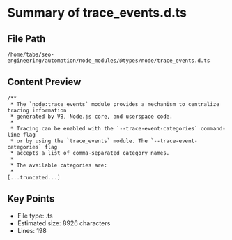 # Summary of trace_events.d.ts
  
## File Path
`/home/tabs/seo-engineering/automation/node_modules/@types/node/trace_events.d.ts`

## Content Preview
```
/**
 * The `node:trace_events` module provides a mechanism to centralize tracing information
 * generated by V8, Node.js core, and userspace code.
 *
 * Tracing can be enabled with the `--trace-event-categories` command-line flag
 * or by using the `trace_events` module. The `--trace-event-categories` flag
 * accepts a list of comma-separated category names.
 *
 * The available categories are:
 *
[...truncated...]
```

## Key Points
- File type: .ts
- Estimated size: 8926 characters
- Lines: 198
